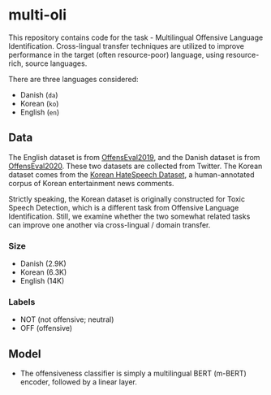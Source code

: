 # multi-oli

This repository contains code for the task - Multilingual Offensive Language Identification.
Cross-lingual transfer techniques are utilized to improve performance in the target (often resource-poor) language, using resource-rich, source languages.
 
There are three languages considered:
* Danish (`da`)
* Korean (`ko`)
* English (`en`)

## Data
The English dataset is from [OffensEval2019](https://sites.google.com/site/offensevalsharedtask/offenseval2019), and the Danish dataset is from [OffensEval2020](https://sites.google.com/site/offensevalsharedtask/results-and-paper-submission). These two datasets are collected from Twitter.
The Korean dataset comes from the [Korean HateSpeech Dataset](https://github.com/kocohub/korean-hate-speech), a human-annotated corpus of Korean entertainment news comments. 

Strictly speaking, the Korean dataset is originally constructed for Toxic Speech Detection, which is a different task from Offensive Language Identification.
Still, we examine whether the two somewhat related tasks can improve one another via cross-lingual / domain transfer.

### Size
* Danish (2.9K)
* Korean (6.3K)
* English (14K)

### Labels
* NOT (not offensive; neutral)
* OFF (offensive)

## Model
* The offensiveness classifier is simply a multilingual BERT (m-BERT) encoder, followed by a linear layer. 